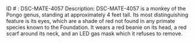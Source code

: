 ID # : DSC-MATE-4057
Description: DSC-MATE-4057 is a monkey of the Pongo genus, standing at approximately 4 feet tall. Its most distinguishing feature is its eyes, which are a shade of red not found in any primate species known to the Foundation. It wears a red beanie on its head, a red scarf around its neck, and an LED gas mask which it refuses to remove.